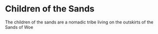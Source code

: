# Children of the Sands

The children of the sands are a nomadic tribe living on the outskirts of the Sands of Woe